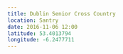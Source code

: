 ```yaml
---
title: Dublin Senior Cross Country
location: Santry
date: 2016-11-06 12:00
latitude: 53.4013794
longitude: -6.2477711
---
```

